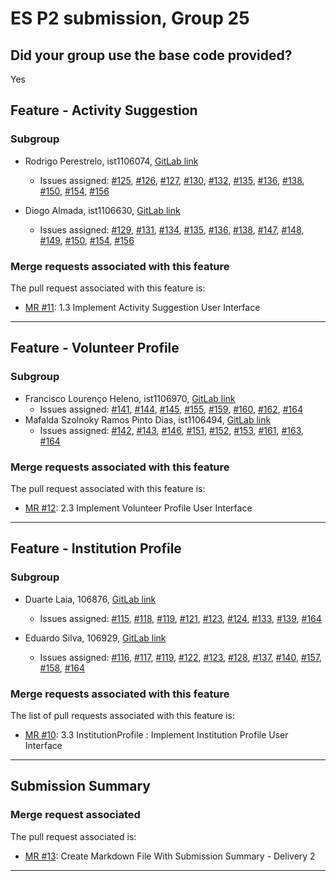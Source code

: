 # ES P2 submission, Group 25

## Did your group use the base code provided?

Yes

## Feature - Activity Suggestion

### Subgroup
- Rodrigo Perestrelo, ist1106074, [GitLab link](https://gitlab.rnl.tecnico.ulisboa.pt/ist1106074)
   + Issues assigned: [#125](https://gitlab.rnl.tecnico.ulisboa.pt/es/es25-25/-/issues/125), [#126](https://gitlab.rnl.tecnico.ulisboa.pt/es/es25-25/-/issues/126), [#127](https://gitlab.rnl.tecnico.ulisboa.pt/es/es25-25/-/issues/127), [#130](https://gitlab.rnl.tecnico.ulisboa.pt/es/es25-25/-/issues/130), [#132](https://gitlab.rnl.tecnico.ulisboa.pt/es/es25-25/-/issues/132), [#135](https://gitlab.rnl.tecnico.ulisboa.pt/es/es25-25/-/issues/135), [#136](https://gitlab.rnl.tecnico.ulisboa.pt/es/es25-25/-/issues/136), [#138](https://gitlab.rnl.tecnico.ulisboa.pt/es/es25-25/-/issues/138), [#150](https://gitlab.rnl.tecnico.ulisboa.pt/es/es25-25/-/issues/150), [#154](https://gitlab.rnl.tecnico.ulisboa.pt/es/es25-25/-/issues/154), [#156](https://gitlab.rnl.tecnico.ulisboa.pt/es/es25-25/-/issues/156)

- Diogo Almada, ist1106630, [GitLab link](https://gitlab.rnl.tecnico.ulisboa.pt/ist1106630)
   + Issues assigned: [#129](https://gitlab.rnl.tecnico.ulisboa.pt/es/es25-25/-/issues/129), [#131](https://gitlab.rnl.tecnico.ulisboa.pt/es/es25-25/-/issues/131), [#134](https://gitlab.rnl.tecnico.ulisboa.pt/es/es25-25/-/issues/134), [#135](https://gitlab.rnl.tecnico.ulisboa.pt/es/es25-25/-/issues/135), [#136](https://gitlab.rnl.tecnico.ulisboa.pt/es/es25-25/-/issues/136), [#138](https://gitlab.rnl.tecnico.ulisboa.pt/es/es25-25/-/issues/138), [#147](https://gitlab.rnl.tecnico.ulisboa.pt/es/es25-25/-/issues/147), [#148](https://gitlab.rnl.tecnico.ulisboa.pt/es/es25-25/-/issues/148), [#149](https://gitlab.rnl.tecnico.ulisboa.pt/es/es25-25/-/issues/149), [#150](https://gitlab.rnl.tecnico.ulisboa.pt/es/es25-25/-/issues/150), [#154](https://gitlab.rnl.tecnico.ulisboa.pt/es/es25-25/-/issues/154), [#156](https://gitlab.rnl.tecnico.ulisboa.pt/es/es25-25/-/issues/156)


### Merge requests associated with this feature

The pull request associated with this feature is:
- [MR #11](https://gitlab.rnl.tecnico.ulisboa.pt/es/es25-25/-/merge_requests/11): 1.3 Implement Activity Suggestion User Interface

---

## Feature - Volunteer Profile

### Subgroup
 - Francisco Lourenço Heleno, ist1106970, [GitLab link](https://gitlab.rnl.tecnico.ulisboa.pt/ist1106970)  
   + Issues assigned: [#141](https://gitlab.rnl.tecnico.ulisboa.pt/es/es25-25/-/issues/141), [#144](https://gitlab.rnl.tecnico.ulisboa.pt/es/es25-25/-/issues/144), [#145](https://gitlab.rnl.tecnico.ulisboa.pt/es/es25-25/-/issues/145), [#155](https://gitlab.rnl.tecnico.ulisboa.pt/es/es25-25/-/issues/155), [#159](https://gitlab.rnl.tecnico.ulisboa.pt/es/es25-25/-/issues/159), [#160](https://gitlab.rnl.tecnico.ulisboa.pt/es/es25-25/-/issues/160), [#162](https://gitlab.rnl.tecnico.ulisboa.pt/es/es25-25/-/issues/162), [#164](https://gitlab.rnl.tecnico.ulisboa.pt/es/es25-25/-/issues/164)
 - Mafalda Szolnoky Ramos Pinto Dias, ist1106494, [GitLab link](https://gitlab.rnl.tecnico.ulisboa.pt/ist1106494)  
   + Issues assigned: [#142](https://gitlab.rnl.tecnico.ulisboa.pt/es/es25-25/-/issues/142), [#143](https://gitlab.rnl.tecnico.ulisboa.pt/es/es25-25/-/issues/143), [#146](https://gitlab.rnl.tecnico.ulisboa.pt/es/es25-25/-/issues/146), [#151](https://gitlab.rnl.tecnico.ulisboa.pt/es/es25-25/-/issues/151), [#152](https://gitlab.rnl.tecnico.ulisboa.pt/es/es25-25/-/issues/152), [#153](https://gitlab.rnl.tecnico.ulisboa.pt/es/es25-25/-/issues/153), [#161](https://gitlab.rnl.tecnico.ulisboa.pt/es/es25-25/-/issues/161), [#163](https://gitlab.rnl.tecnico.ulisboa.pt/es/es25-25/-/issues/163), [#164](https://gitlab.rnl.tecnico.ulisboa.pt/es/es25-25/-/issues/164)

### Merge requests associated with this feature

The pull request associated with this feature is:

 - [MR #12](https://gitlab.rnl.tecnico.ulisboa.pt/es/es25-25/-/merge_requests/12): 2.3 Implement Volunteer Profile User Interface

 ---

## Feature - Institution Profile

### Subgroup
- Duarte Laia, 106876, [GitLab link](https://gitlab.rnl.tecnico.ulisboa.pt/ist1106876)
   + Issues assigned: [#115](https://gitlab.rnl.tecnico.ulisboa.pt/es/es25-25/-/issues/115), [#118](https://gitlab.rnl.tecnico.ulisboa.pt/es/es25-25/-/issues/118), [#119](https://gitlab.rnl.tecnico.ulisboa.pt/es/es25-25/-/issues/119), [#121](https://gitlab.rnl.tecnico.ulisboa.pt/es/es25-25/-/issues/121), [#123](https://gitlab.rnl.tecnico.ulisboa.pt/es/es25-25/-/issues/123), [#124](https://gitlab.rnl.tecnico.ulisboa.pt/es/es25-25/-/issues/124), [#133](https://gitlab.rnl.tecnico.ulisboa.pt/es/es25-25/-/issues/133), [#139](https://gitlab.rnl.tecnico.ulisboa.pt/es/es25-25/-/issues/139), [#164](https://gitlab.rnl.tecnico.ulisboa.pt/es/es25-25/-/issues/164)

- Eduardo Silva, 106929, [GitLab link](https://gitlab.rnl.tecnico.ulisboa.pt/ist1106929)
   + Issues assigned: [#116](https://gitlab.rnl.tecnico.ulisboa.pt/es/es25-25/-/issues/116), [#117](https://gitlab.rnl.tecnico.ulisboa.pt/es/es25-25/-/issues/117), [#119](https://gitlab.rnl.tecnico.ulisboa.pt/es/es25-25/-/issues/119), [#122](https://gitlab.rnl.tecnico.ulisboa.pt/es/es25-25/-/issues/122), [#123](https://gitlab.rnl.tecnico.ulisboa.pt/es/es25-25/-/issues/123), [#128](https://gitlab.rnl.tecnico.ulisboa.pt/es/es25-25/-/issues/128), [#137](https://gitlab.rnl.tecnico.ulisboa.pt/es/es25-25/-/issues/137), [#140](https://gitlab.rnl.tecnico.ulisboa.pt/es/es25-25/-/issues/140), [#157](https://gitlab.rnl.tecnico.ulisboa.pt/es/es25-25/-/issues/157), [#158](https://gitlab.rnl.tecnico.ulisboa.pt/es/es25-25/-/issues/158), [#164](https://gitlab.rnl.tecnico.ulisboa.pt/es/es25-25/-/issues/164)

### Merge requests associated with this feature

The list of pull requests associated with this feature is:

- [MR #10](https://gitlab.rnl.tecnico.ulisboa.pt/es/es25-25/-/merge_requests/10): 3.3 InstitutionProfile : Implement Institution Profile User Interface

 ---

## Submission Summary

### Merge request associated

The pull request associated is:

 - [MR #13](https://gitlab.rnl.tecnico.ulisboa.pt/es/es25-25/-/merge_requests/13): Create Markdown File With Submission Summary - Delivery 2

---